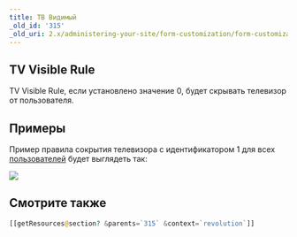 ```yaml
---
title: ТВ Видимый
_old_id: '315'
_old_uri: 2.x/administering-your-site/form-customization/form-customization-rules/tv-visible
---
```


## TV Visible Rule

TV Visible Rule, если установлено значение 0, будет скрывать телевизор от пользователя.

## Примеры

Пример правила сокрытия телевизора с идентификатором 1 для всех [пользователей](display/revolution20/Users "пользователей") будет выглядеть так:

![](../../../../../en/building-sites/client-proofing/form-customization/rules/download/attachments/18678096/rule-tvVisible.png?version=1&modificationDate=1252015683000)

## Смотрите также

```php
[[getResources@section? &parents=`315` &context=`revolution`]]
```
